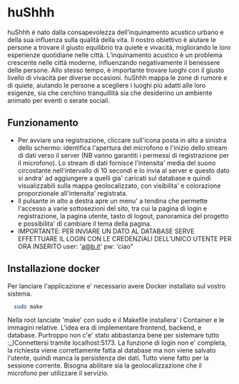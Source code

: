 # huShhh
huShhh è nato dalla consapevolezza dell’inquinamento acustico urbano e della sua influenza sulla qualità della vita. Il nostro obiettivo è aiutare le persone a trovare il giusto equilibrio tra quiete e vivacità, migliorando le loro esperienze quotidiane nelle città.
L’inquinamento acustico è un problema crescente nelle città moderne, influenzando negativamente il benessere delle persone.
Allo stesso tempo, è importante trovare luoghi con il giusto livello di vivacità per diverse occasioni.
huShhh mappa le zone di rumore e di quiete, aiutando le persone a scegliere i luoghi più adatti alle loro esigenze, sia che cerchino tranquillità sia che desiderino un ambiente animato per eventi o serate sociali.
## Funzionamento
- Per avviare una registrazione, cliccare sull'icona posta in alto a sinistra dello schermo: identifica l'apertura del microfono e l'inizio dello stream di dati verso il server (NB vanno garantiti i permessi di registrazione per il microfono). Lo stream di dati fornisce l'intensita' media del suono circostante nell'intervallo di 10 secondi e lo invia al server e questo dato si andra' ad aggiungere a quelli gia' caricati sul database e quindi visualizzabili sulla mappa geolocalizzato, con visibilita' e colorazione proporzionale all'intensita' registrata.
- Il pulsante in alto a destra apre un menu' a tendina che permette l'accesso a varie sottosezioni del sito, tra cui la pagina di login e registrazione, la pagina utente, tasto di logout, panoramica del progetto e possibilita' di cambiare il tema della pagina.
- IMPORTANTE: PER INVIARE UN DATO AL DATABASE SERVE EFFETTUARE IL LOGIN CON LE CREDENZIALI DELL'UNICO UTENTE PER ORA INSERITO user: 'a@b.it' pw: 'ciao"
## Installazione docker
Per lanciare l'applicazione e' necessario avere Docker installato sul vostro sistema.
```bash
  sudo make
```
Nella root lanciate 'make' con sudo e il Makefile installera' i Container e le immagini relative.
L'idea era di implementare frontend, backend, e database. Purtroppo non c'e' stato abbastanza bene per sistemare tutto :_)Connettersi tramite localhost:5173. La funzione di login non e' completa, la richiesta viene correttamente fatta al database ma non viene salvato l'utente, quindi manca la persistenza dei dati. Tutto viene fatto per la sessione corrente.
Bisogna abilitare sia la geolocalizzazione che il microfono per utilizzare il servizio.